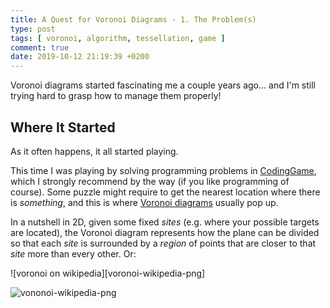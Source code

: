 ```yaml
---
title: A Quest for Voronoi Diagrams - 1. The Problem(s)
type: post
tags: [ voronoi, algorithm, tessellation, game ]
comment: true
date: 2019-10-12 21:19:39 +0200
---
```


Voronoi diagrams started fascinating me a couple years ago... and I'm still
trying hard to grasp how to manage them properly!

## Where It Started

As it often happens, it all started playing.

This time I was playing by solving programming problems in
[CodingGame][], which I strongly recommend by the way (if you like
programming of course). Some puzzle might require to get the nearest
location where there is *something*, and this is where [Voronoi
diagrams][voronoi-wikipedia] usually pop up.

In a nutshell in 2D, given some fixed *sites* (e.g. where your possible
targets are located), the Voronoi diagram represents how the plane can
be divided so that each *site* is surrounded by a *region* of points
that are closer to that *site* more than every other. Or:

![voronoi on wikipedia][voronoi-wikipedia-png]

![vononoi-wikipedia-png](https://upload.wikimedia.org/wikipedia/commons/thumb/5/54/Euclidean_Voronoi_diagram.svg/500px-Euclidean_Voronoi_diagram.svg.png)


[CodingGame]: https://www.codingame.com/
[voronoi-wikipedia]: https://en.wikipedia.org/wiki/Voronoi_diagram
[vononoi-wikipedia-png]: https://upload.wikimedia.org/wikipedia/commons/thumb/5/54/Euclidean_Voronoi_diagram.svg/500px-Euclidean_Voronoi_diagram.svg.png
